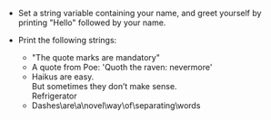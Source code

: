 * Set a string variable containing your name, and greet yourself by printing "Hello" followed by your name.

* Print the following strings:
   * "The quote marks are mandatory"
   * A quote from Poe: 'Quoth the raven: nevermore'
   * Haikus are easy.<br/> But sometimes they don’t make sense. <br/>Refrigerator
   * Dashes\are\a\novel\way\of\separating\words
